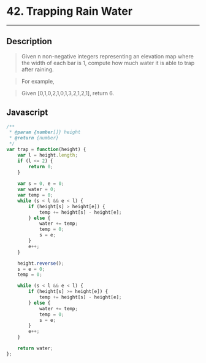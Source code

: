 # 42. Trapping Rain Water

---

## Description

> Given n non-negative integers representing an elevation map where the width of each bar is 1, compute how much water it is able to trap after raining.

> For example, 

> Given [0,1,0,2,1,0,1,3,2,1,2,1], return 6.


## Javascript

```javascript
/**
 * @param {number[]} height
 * @return {number}
 */
var trap = function(height) {
    var l = height.length;
    if (l <= 2) {
        return 0;
    }
    
    var s = 0, e = 0;
    var water = 0;
    var temp = 0;
    while (s < l && e < l) {
        if (height[s] > height[e]) {
            temp += height[s] - height[e];
        } else {
            water += temp;
            temp = 0;
            s = e;
        }
        e++;
    }

    height.reverse();
    s = e = 0;
    temp = 0;

    while (s < l && e < l) {
        if (height[s] >= height[e]) {
            temp += height[s] - height[e];
        } else {
            water += temp;
            temp = 0;
            s = e;
        }
        e++;
    }

    return water;
};
```
